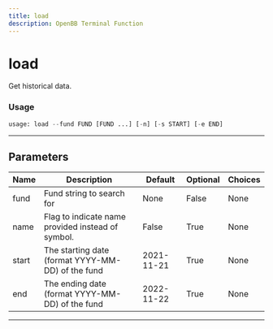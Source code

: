 ```yaml
---
title: load
description: OpenBB Terminal Function
---
```


# load

Get historical data.

### Usage

```python
usage: load --fund FUND [FUND ...] [-n] [-s START] [-e END]
```

---

## Parameters

| Name | Description | Default | Optional | Choices |
| ---- | ----------- | ------- | -------- | ------- |
| fund | Fund string to search for | None | False | None |
| name | Flag to indicate name provided instead of symbol. | False | True | None |
| start | The starting date (format YYYY-MM-DD) of the fund | 2021-11-21 | True | None |
| end | The ending date (format YYYY-MM-DD) of the fund | 2022-11-22 | True | None |
---

